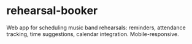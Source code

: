 # rehearsal-booker
Web app for scheduling music band rehearsals: reminders, attendance tracking, time suggestions, calendar integration. Mobile-responsive.

